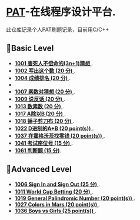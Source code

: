 # [PAT](https://www.patest.cn/)-在线程序设计平台.

此仓库记录个人PAT刷题记录，目前用C/C++

## 🚩Basic Level
-  [**1001 害死人不偿命的(3n+1)猜想** ](https://github.com/kt4ngw/PAT/blob/main/B/1001%20%E5%AE%B3%E6%AD%BB%E4%BA%BA%E4%B8%8D%E5%81%BF%E5%91%BD%E7%9A%84(3n%2B1)%E7%8C%9C%E6%83%B3%20(15%20%E5%88%86).md).
-  [**1002 写出这个数 (20 分)** ](https://github.com/kt4ngw/PAT/blob/main/B/1002%20%E5%86%99%E5%87%BA%E8%BF%99%E4%B8%AA%E6%95%B0%20(20%20%E5%88%86).md).
-  [**1004 成绩排名 (20 分)** ](https://github.com/kt4ngw/PAT/blob/main/B/1004%20%E6%88%90%E7%BB%A9%E6%8E%92%E5%90%8D%20(20%20%E5%88%86).md).
-  
-  [**1007 素数对猜想 (20 分)** ](https://github.com/kt4ngw/PAT/blob/main/B/1007%20%E7%B4%A0%E6%95%B0%E5%AF%B9%E7%8C%9C%E6%83%B3%20(20%20%E5%88%86).md).
-  [**1009 说反话 (20 分)** ](https://github.com/kt4ngw/PAT/blob/main/B/1009%20%E8%AF%B4%E5%8F%8D%E8%AF%9D%20(20%20%E5%88%86).md).
-  [**1013 数素数 (20 分)** ](https://github.com/kt4ngw/PAT-/blob/main/B/1013%20%E6%95%B0%E7%B4%A0%E6%95%B0%20(20%20%E5%88%86).md).
-  [**1017 A除以B (20 分)** ](https://github.com/kt4ngw/PAT/blob/main/B/1017%20A%E9%99%A4%E4%BB%A5B%20(20%20%E5%88%86).md).
-  [**1018 锤子剪刀布 (20 分)** ](https://github.com/kt4ngw/PAT/blob/main/B/1018%20%E9%94%A4%E5%AD%90%E5%89%AA%E5%88%80%E5%B8%83%20(20%20%E5%88%86).md).
-  [**1022 D进制的A+B (20 point(s))** ](https://github.com/kt4ngw/PAT/blob/main/B/1022%20D%E8%BF%9B%E5%88%B6%E7%9A%84A%2BB%20(20%20point(s)).md).
-  [**1037 在霍格沃茨找零钱 (20 point(s))** ](https://github.com/kt4ngw/PAT/blob/main/B/1037%20%E5%9C%A8%E9%9C%8D%E6%A0%BC%E6%B2%83%E8%8C%A8%E6%89%BE%E9%9B%B6%E9%92%B1%20(20%20point(s)).md).
-  [**1041 考试座位号 (15 分)** ](https://github.com/kt4ngw/PAT/blob/main/B/1041%20%E8%80%83%E8%AF%95%E5%BA%A7%E4%BD%8D%E5%8F%B7%20(15%20%E5%88%86).md).
-  [**1061 判断题 (15 分)**](https://github.com/kt4ngw/PAT/blob/main/B/1061%20%E5%88%A4%E6%96%AD%E9%A2%98%20(15%20%E5%88%86).md).

## 🚩Advanced Level

-  [**1006 Sign In and Sign Out (25 分)** ](https://github.com/kt4ngw/PAT/blob/main/A/1006%20Sign%20In%20and%20Sign%20Out%20(25%20%E5%88%86).md).
-  [**1011 World Cup Betting (20 分)** ](https://github.com/kt4ngw/PAT/blob/main/A/1011%20World%20Cup%20Betting%20(20%20%E5%88%86).md).
-  [**1019 General Palindromic Number (20 point(s))** ](https://github.com/kt4ngw/PAT/blob/main/A/1019%20General%20Palindromic%20Number%20(20%20point(s)).md).
-  [**1027 Colors in Mars (20 point(s))** ](https://github.com/kt4ngw/PAT/blob/main/A/1027%20Colors%20in%20Mars%20(20%20point(s)).md).
-  [**1036 Boys vs Girls (25 point(s))** ](https://github.com/kt4ngw/PAT/blob/main/A/1036%20Boys%20vs%20Girls%20(25%20point(s)).md).

